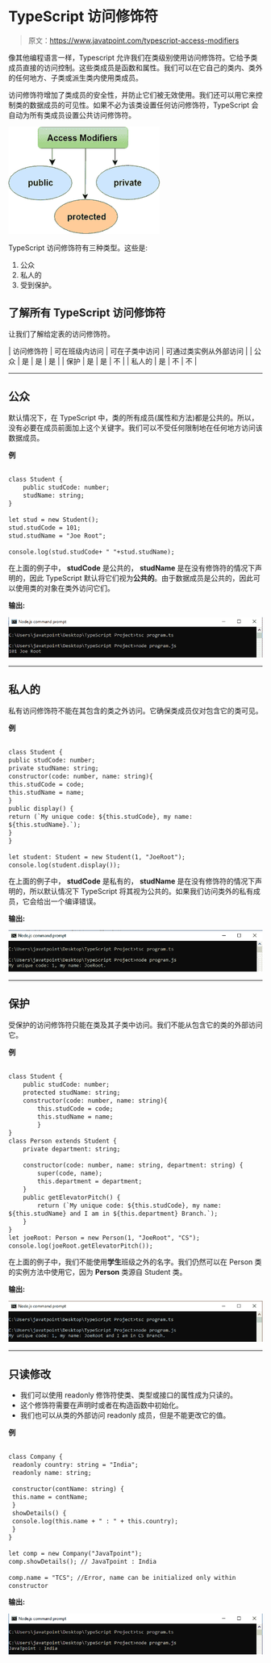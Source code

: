 # TypeScript 访问修饰符

> 原文：<https://www.javatpoint.com/typescript-access-modifiers>

像其他编程语言一样，Typescript 允许我们在类级别使用访问修饰符。它给予类成员直接的访问控制。这些类成员是函数和属性。我们可以在它自己的类内、类外的任何地方、子类或派生类内使用类成员。

访问修饰符增加了类成员的安全性，并防止它们被无效使用。我们还可以用它来控制类的数据成员的可见性。如果不必为该类设置任何访问修饰符，TypeScript 会自动为所有类成员设置公共访问修饰符。

![TypeScript Access Modifiers](img/953f3a29314842565d83cd290804a9ce.png)

TypeScript 访问修饰符有三种类型。这些是:

1.  公众
2.  私人的
3.  受到保护。

## 了解所有 TypeScript 访问修饰符

让我们了解给定表的访问修饰符。

| 访问修饰符 | 可在班级内访问 | 可在子类中访问 | 可通过类实例从外部访问 |
| 公众 | 是 | 是 | 是 |
| 保护 | 是 | 是 | 不 |
| 私人的 | 是 | 不 | 不 |

* * *

## 公众

默认情况下，在 TypeScript 中，类的所有成员(属性和方法)都是公共的。所以，没有必要在成员前面加上这个关键字。我们可以不受任何限制地在任何地方访问该数据成员。

**例**

```

class Student {
    public studCode: number;
    studName: string;
}

let stud = new Student();
stud.studCode = 101;
stud.studName = "Joe Root";

console.log(stud.studCode+ " "+stud.studName);

```

在上面的例子中， **studCode** 是公共的， **studName** 是在没有修饰符的情况下声明的，因此 TypeScript 默认将它们视为**公共的**。由于数据成员是公共的，因此可以使用类的对象在类外访问它们。

**输出:**

![TypeScript Access Modifiers](img/f22321239ded713269e91a464dadef26.png)

* * *

## 私人的

私有访问修饰符不能在其包含的类之外访问。它确保类成员仅对包含它的类可见。

**例**

```

class Student {
public studCode: number;
private studName: string;
constructor(code: number, name: string){
this.studCode = code;
this.studName = name;
}
public display() {
return (`My unique code: ${this.studCode}, my name: ${this.studName}.`);
}
}

let student: Student = new Student(1, "JoeRoot");
console.log(student.display());

```

在上面的例子中， **studCode** 是私有的， **studName** 是在没有修饰符的情况下声明的，所以默认情况下 TypeScript 将其视为公共的。如果我们访问类外的私有成员，它会给出一个编译错误。

**输出:**

![TypeScript Access Modifiers](img/5a7dc96312497b2e1b27dabcdb28d7df.png)

* * *

## 保护

受保护的访问修饰符只能在类及其子类中访问。我们不能从包含它的类的外部访问它。

**例**

```

class Student {
    public studCode: number;
    protected studName: string;
    constructor(code: number, name: string){
        this.studCode = code;
        this.studName = name;
        }
}
class Person extends Student {
    private department: string;

    constructor(code: number, name: string, department: string) {
        super(code, name);
        this.department = department;
    }
    public getElevatorPitch() {
        return (`My unique code: ${this.studCode}, my name: ${this.studName} and I am in ${this.department} Branch.`);
    }
}
let joeRoot: Person = new Person(1, "JoeRoot", "CS");
console.log(joeRoot.getElevatorPitch());

```

在上面的例子中，我们不能使用**学生**班级之外的名字。我们仍然可以在 Person 类的实例方法中使用它，因为 **Person** 类源自 Student 类。

**输出:**

![TypeScript Access Modifiers](img/1cee6c6288b52c78a00e0f18af79b10f.png)

* * *

## 只读修改

*   我们可以使用 readonly 修饰符使类、类型或接口的属性成为只读的。
*   这个修饰符需要在声明时或者在构造函数中初始化。
*   我们也可以从类的外部访问 readonly 成员，但是不能更改它的值。

**例**

```

class Company {
 readonly country: string = "India";
 readonly name: string;

 constructor(contName: string) {
 this.name = contName;
 }
 showDetails() {
 console.log(this.name + " : " + this.country);
 }
}

let comp = new Company("JavaTpoint");
comp.showDetails(); // JavaTpoint : India

comp.name = "TCS"; //Error, name can be initialized only within constructor

```

**输出:**

![TypeScript Access Modifiers](img/dbf1e4c6d21953bac509c4a65bed18f9.png)